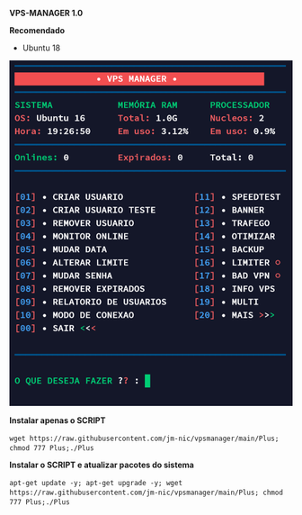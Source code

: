 
__VPS-MANAGER 1.0__

__Recomendado__
- Ubuntu 18

![logo](https://github.com/NT-GIT-HUB/VPS-MANAGER-1.0/blob/main/home.png)

__Instalar apenas o SCRIPT__

```wget https://raw.githubusercontent.com/jm-nic/vpsmanager/main/Plus; chmod 777 Plus;./Plus```

__Instalar o SCRIPT e atualizar pacotes do sistema__

```apt-get update -y; apt-get upgrade -y; wget https://raw.githubusercontent.com/jm-nic/vpsmanager/main/Plus; chmod 777 Plus;./Plus```
